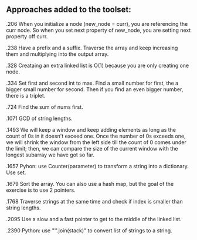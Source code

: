 ## Approaches added to the toolset:

.206 When you initialize a node (new_node = curr), you are referencing the curr node. So when you set next property of new_node, you are setting next property off curr.

.238 Have a prefix and a suffix. Traverse the array and keep increasing them and multiplying into the output array.

.328 Creataing an extra linked list is O(1) because you are only creating one node.

.334 Set first and second int to max. Find a small number for first, the a bigger small number for second. Then if you find an even bigger number, there is a triplet.

.724 Find the sum of nums first.

.1071 GCD of string lengths.

.1493 We will keep a window and keep adding elements as long as the count of 0s in it doesn't exceed one. Once the number of 0s exceeds one, we will shrink the window from the left side till the count of 0 comes under the limit; then, we can compare the size of the current window with the longest subarray we have got so far.

.1657 Pyhon: use Counter(parameter) to transform a string into a dictionary. Use set.

.1679 Sort the array. You can also use a hash map, but the goal of the exercise is to use 2 pointers.

.1768 Traverse strings at the same time and check if index is smaller than string lengths.

.2095 Use a slow and a fast pointer to get to the middle of the linked list.

.2390 Python: use "''.join(stack)" to convert list of strings to a string.
